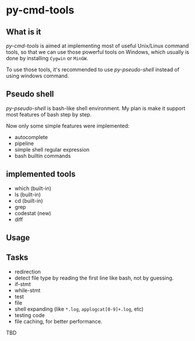 # py-cmd-tools

## What is it

*py-cmd-tools* is aimed at implementing most of useful Unix/Linux command tools, so that we can use those powerful tools on Windows, which usually is done by installing `Cygwin` or `MinGW`.


To use those tools, it's recommended to use *py-pseudo-shell* instead of using windows command.


## Pseudo shell

*py-pseudo-shell* is bash-like shell environment. My plan is make it support most features of bash step by step.


Now only some simple features were implemented:


 * autocomplete
 * pipeline
 * simple shell regular expression
 * bash builtin commands


## implemented tools


 * which (built-in)
 * ls (built-in)
 * cd (built-in)
 * grep
 * codestat (new)
 * diff


## Usage


## Tasks

 * redirection
 * detect file type by reading the first line like bash, not by guessing.
 * if-stmt
 * while-stmt
 * test
 * file
 * shell expanding (like `*.log`, `applogcat[0-9]+.log`, etc)
 * testing code
 * file caching, for better performance.
 




TBD
